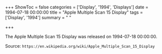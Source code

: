+++
ShowToc = false
categories = ['Display', '1994', 'Displays']
date = 1994-07-18 00:00:00
title = "Apple Multiple Scan 15 Display"
tags = ['Display', '1994']
summary = " "

+++

The Apple Multiple Scan 15 Display was released on 1994-07-18 00:00:00.

Source: `https://en.wikipedia.org/wiki/Apple_Multiple_Scan_15_Display`


